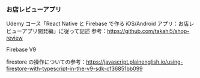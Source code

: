 ### お店レビューアプリ

Udemy コース「React Native と Firebase で作る iOS/Android アプリ：お店レビューアプリ開発編」に従って記述
参考：<https://github.com/takahi5/shop-review>

Firebase V9

firestore の操作についての参考：<https://javascript.plainenglish.io/using-firestore-with-typescript-in-the-v9-sdk-cf36851bb099>
